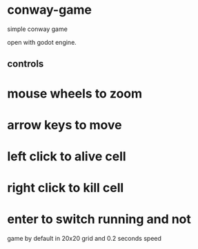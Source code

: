 # conway-game
simple conway game

open with godot engine.

controls
--------
# mouse wheels to zoom
# arrow keys to move
# left click to alive cell
# right click to kill cell
# enter to switch running and not

game by default in 20x20 grid and 0.2 seconds speed
